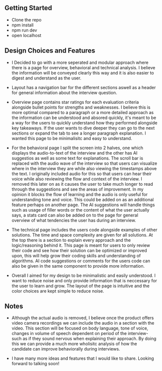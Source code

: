 
## Getting Started

- Clone the repo
- npm install
- npm run dev
- open localhost

## Design Choices and Features
- I Decided to go with a more seperated and modular approach where there is a page for overview, behavioral and technical analysis. I believe the information will be conveyed clearly this way and it is also easier to digest and understand as the user. 

- Layout has a navigation bar for the different sections aswell as a header for general information about the interview question.

- Overview page contains star ratings for each evaluation criteria alongside bullet points for strengths and weaknesses. I believe this is more optimal compared to a paragraph or a more detailed approach as the information can be understood and absored quickly, it's meant to be a way for the users to quickly understand how they performed alongside key takeaways. If the user wants to dive deeper they can go to the next sections or expand the tab to see a longer paragraph explanation. I wanted this page to be minimalisitc and easy to understand. 

- For the behavioral page I split the screen into 2 halves, one which displays the audio-to-text of the interview and the other has AI suggestios as well as some text for explanations. The scroll bar is replaced with the audio wave of the interview so that users can visualize where in the interview they are while also viewing the timestamps above the text. I originally included audio for this so that users can hear their voice while also reviewing the flow and context of the interview. I removed this later on as it causes the user to take much longer to read through the suggestions and see the areas of improvement. In my opinion it blocks the flow of learning and the audio is only useful for understanding tone and voice. This could be added on as an additional feature perhaps on another page. The AI suggestions will handle things such as usage of filler words or the content of what the user actually says, a stats card can also be added on to the page for general overview of what tendencies the user has during an interview. 

- The technical page includes the users code alongside examples of other solutions. The time and space complexity are given for all solutions. At the top there is a section to explain every approach and the logic/reasoning behind it. This page is meant for users to only review their code and see how their solution can be optimized or improved upon, this will help grow their coding skills and understanding of algorithms. AI code suggestions or comments for the users code can also be given in the same component to provide more information.

- Overall I aimed for my design to be minimalistic and easily understood. I want to reduce noise and only provide information that is neccessary for the user to learn and grow. The layout of the page is intuitive and the color choices are kept simple to reduce noise.


## Notes

- Although the actual audio is removed, I believe once the product offers video camera recordings we can include the audio in a section with the video. This section will be focused on body language, tone of voice, changes in volume of speech dependent on period of the interview- such as if they sound nervous when explaining their approach. By doing this we can provide a much more wholisitc analysis of how the candidate can improve behaviorally during interviews. 

- I have many more ideas and features that I would like to share. Looking forward to talking soon!

